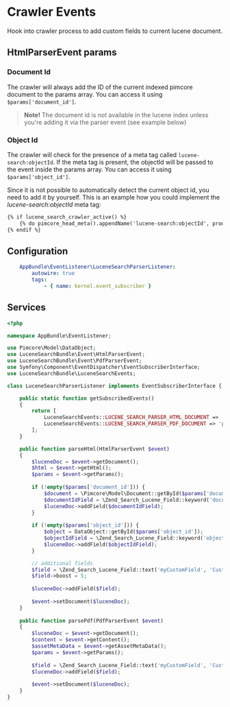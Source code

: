 # Crawler Events

Hook into crawler process to add custom fields to current lucene document.

## HtmlParserEvent params

### Document Id
The crawler will always add the ID of the current indexed pimcore document to the params array.
You can access it using `$params['document_id']`.

> **Note!** The document id is not available in the lucene index unless you're adding it via the parser event (see example below)

### Object Id
The crawler will check for the presence of a meta tag called `lucene-search:objectId`.
If the meta tag is present, the objectId will be passed to the event inside the params array. 
You can access it using `$params['object_id']`.

Since it is not possible to automatically detect the current object id, you need to add it by yourself.
This is an example how you could implement the *lucene-search:objectId* meta tag:

```html
{% if lucene_search_crawler_active() %}
    {% do pimcore_head_meta().appendName('lucene-search:objectId', product.id) %}
{% endif %}
```

## Configuration

```yaml
    AppBundle\EventListener\LuceneSearchParserListener:
        autowire: true
        tags:
            - { name: kernel.event_subscriber }
``` 

## Services

```php
<?php

namespace AppBundle\EventListener;

use Pimcore\Model\DataObject;
use LuceneSearchBundle\Event\HtmlParserEvent;
use LuceneSearchBundle\Event\PdfParserEvent;
use Symfony\Component\EventDispatcher\EventSubscriberInterface;
use LuceneSearchBundle\LuceneSearchEvents;

class LuceneSearchParserListener implements EventSubscriberInterface {

    public static function getSubscribedEvents()
    {
        return [
            LuceneSearchEvents::LUCENE_SEARCH_PARSER_HTML_DOCUMENT => 'parseHtml',
            LuceneSearchEvents::LUCENE_SEARCH_PARSER_PDF_DOCUMENT => 'parsePdf',
        ];
    }

    public function parseHtml(HtmlParserEvent $event)
    {
        $luceneDoc = $event->getDocument();
        $html = $event->getHtml();
        $params = $event->getParams();
        
        if (!empty($params['document_id'])) {
            $document = \Pimcore\Model\Document::getById($params['document_id']);
            $documentIdField = \Zend_Search_Lucene_Field::keyword('documentId', $document->getId());
            $luceneDoc->addField($documentIdField);
        }
        
        if (!empty($params['object_id'])) {
            $object = DataObject::getById($params['object_id']);
            $objectIdField = \Zend_Search_Lucene_Field::keyword('objectId', $object->getId());
            $luceneDoc->addField($objectIdField);
        }

        // additional fields
        $field = \Zend_Search_Lucene_Field::text('myCustomField', 'Custom field content', $params['encoding']);
        $field->boost = 5;
        
        $luceneDoc->addField($field);
        
        $event->setDocument($luceneDoc);
    }
    
    public function parsePdf(PdfParserEvent $event) 
    {
        $luceneDoc = $event->getDocument();
        $content = $event->getContent();
        $assetMetaData = $event->getAssetMetaData();
        $params = $event->getParams();
        
        $field = \Zend_Search_Lucene_Field::text('myCustomField', 'Custom field content', $params['encoding']);
        $luceneDoc->addField($field);
        
        $event->setDocument($luceneDoc);
    }
}
```
